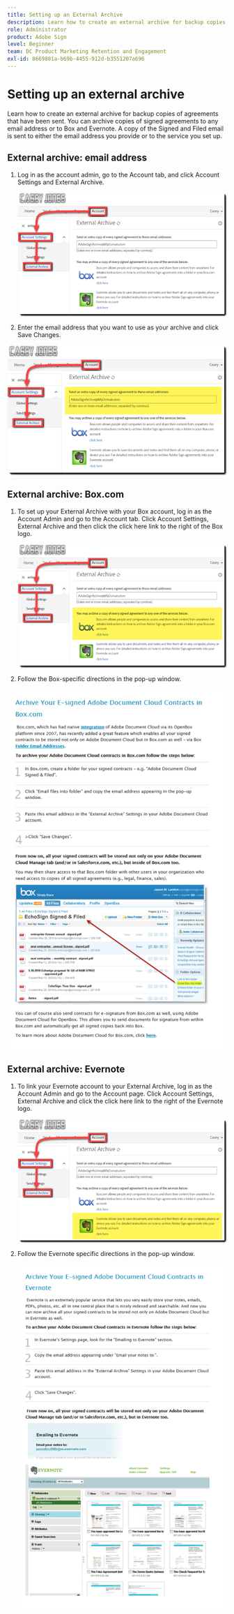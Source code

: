 ```yaml
---
title: Setting up an External Archive
description: Learn how to create an external archive for backup copies of agreements that have been sent
role: Administrator
product: Adobe Sign
level: Beginner
team: DC Product Marketing Retention and Engagement
exl-id: 8669881a-b69b-4455-912d-b3551207a696
---
```

# Setting up an external archive

Learn how to create an external archive for backup copies of agreements that have been sent. You can archive copies of signed agreements to any email address or to Box and Evernote. A copy of the Signed and Filed email is sent to either the email address you provide or to the service you set up.

## External archive: email address

1. Log in as the account admin, go to the Account tab, and click Account Settings and External Archive.

   ![archive via email](../assets/archiveemail1.png) 

1. Enter the email address that you want to use as your archive and click Save Changes.

![archive via email](../assets/archiveemail2.png) 


## External archive: Box.com

1. To set up your External Archive with your Box account, log in as the Account Admin and go to the Account tab. 
   Click Account  Settings, External Archive and then click the click here link to the right of the Box logo.

   ![archive via Box](../assets/archivebox1.png) 

1. Follow the Box-specific directions in the pop-up window.

![archive via Box](../assets/archivebox2.png) 

## External archive: Evernote

1. To link your Evernote account to your External Archive, log in as the Account Admin and go to the Account page. 
   Click Account Settings, External Archive and click the click here link to the right of the Evernote logo.

   ![archive via Evernote](../assets/archiveevernote1.png)

1. Follow the Evernote specific directions in the pop-up window.

   ![archive via Evernote](../assets/archiveevernote2.png)
